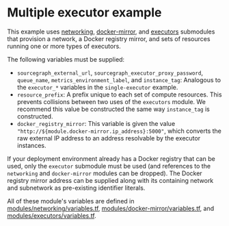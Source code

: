 # Multiple executor example

This example uses [networking](https://registry.terraform.io/modules/sourcegraph/executors/google/5.3.0/submodules/networking), [docker-mirror](https://registry.terraform.io/modules/sourcegraph/executors/google/5.3.0/submodules/docker-mirror), and [executors](https://registry.terraform.io/modules/sourcegraph/executors/google/5.3.0/submodules/executors) submodules that provision a network, a Docker registry mirror, and sets of resources running one or more types of executors.

The following variables must be supplied:

- `sourcegraph_external_url`, `sourcegraph_executor_proxy_password`, `queue_name`, `metrics_environment_label`, and `instance_tag`: Analogous to the `executor_*` variables in the `single-executor` example.
- `resource_prefix`: A prefix unique to each set of compute resources. This prevents collisions between two uses of the `executors` module. We recommend this value be constructed the same way `instance_tag` is constructed.
- `docker_registry_mirror`: This variable is given the value `"http://${module.docker-mirror.ip_address}:5000"`, which converts the raw external IP address to an address resolvable by the executor instances.

If your deployment environment already has a Docker registry that can be used, only the `executor` submodule must be used (and references to the `networking` and `docker-mirror` modules can be dropped). The Docker registry mirror address can be supplied along with its containing network and subnetwork as pre-existing identifier literals.

All of these module's variables are defined in [modules/networking/variables.tf](https://github.com/sourcegraph/terraform-google-executors/blob/v5.3.0/modules/networking/variables.tf), [modules/docker-mirror/variables.tf](https://github.com/sourcegraph/terraform-google-executors/blob/v5.3.0/modules/docker-mirror/variables.tf), and [modules/executors/variables.tf](https://github.com/sourcegraph/terraform-google-executors/blob/v5.3.0/modules/executors/variables.tf).
